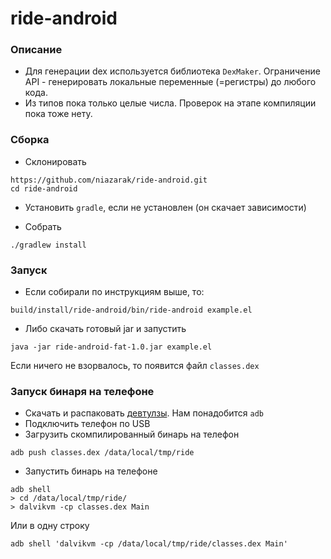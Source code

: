 # ride-android


### Описание
- Для генерации dex используется библиотека `DexMaker`.
Ограничение API - генерировать локальные переменные (=регистры) до любого кода. 
- Из типов пока только целые числа. Проверок на этапе компиляции пока тоже нету.

### Сборка

- Склонировать
```
https://github.com/niazarak/ride-android.git
cd ride-android
```

- Установить `gradle`, если не установлен (он скачает зависимости)

- Собрать
```
./gradlew install
```

### Запуск

- Если собирали по инструкциям выше, то:
```
build/install/ride-android/bin/ride-android example.el
```

- Либо скачать готовый jar и запустить
```
java -jar ride-android-fat-1.0.jar example.el
```

Если ничего не взорвалось, то появится файл `classes.dex`

### Запуск бинаря на телефоне

- Скачать и распаковать [девтулзы](https://developer.android.com/studio/releases/platform-tools). Нам понадобится `adb `
- Подключить телефон по USB
- Загрузить скомпилированный бинарь на телефон
```
adb push classes.dex /data/local/tmp/ride
```
- Запустить бинарь на телефоне
```
adb shell
> cd /data/local/tmp/ride/
> dalvikvm -cp classes.dex Main
```
Или в одну строку
```
adb shell 'dalvikvm -cp /data/local/tmp/ride/classes.dex Main'
```